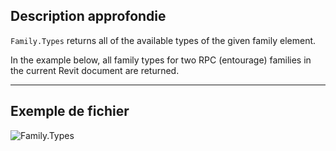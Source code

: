 ## Description approfondie
`Family.Types` returns all of the available types of the given family element.

In the example below, all family types for two RPC (entourage) families in the current Revit document are returned.
___
## Exemple de fichier

![Family.Types](./Revit.Elements.Family.Types_img.jpg)

